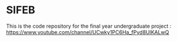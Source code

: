 SIFEB
=====

This is the code repository for the final year undergraduate project : https://www.youtube.com/channel/UCwky1PC6Ha_fPyd8UlKALwQ
